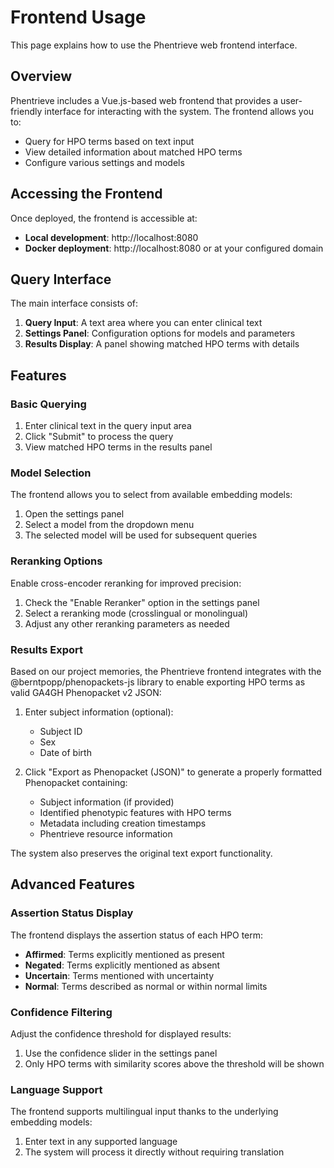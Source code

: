 # Frontend Usage

This page explains how to use the Phentrieve web frontend interface.

## Overview

Phentrieve includes a Vue.js-based web frontend that provides a user-friendly interface for interacting with the system. The frontend allows you to:

- Query for HPO terms based on text input
- View detailed information about matched HPO terms
- Configure various settings and models

## Accessing the Frontend

Once deployed, the frontend is accessible at:

- **Local development**: http://localhost:8080
- **Docker deployment**: http://localhost:8080 or at your configured domain

## Query Interface

The main interface consists of:

1. **Query Input**: A text area where you can enter clinical text
2. **Settings Panel**: Configuration options for models and parameters
3. **Results Display**: A panel showing matched HPO terms with details

## Features

### Basic Querying

1. Enter clinical text in the query input area
2. Click "Submit" to process the query
3. View matched HPO terms in the results panel

### Model Selection

The frontend allows you to select from available embedding models:

1. Open the settings panel
2. Select a model from the dropdown menu
3. The selected model will be used for subsequent queries

### Reranking Options

Enable cross-encoder reranking for improved precision:

1. Check the "Enable Reranker" option in the settings panel
2. Select a reranking mode (crosslingual or monolingual)
3. Adjust any other reranking parameters as needed

### Results Export

Based on our project memories, the Phentrieve frontend integrates with the @berntpopp/phenopackets-js library to enable exporting HPO terms as valid GA4GH Phenopacket v2 JSON:

1. Enter subject information (optional):
   - Subject ID
   - Sex
   - Date of birth

2. Click "Export as Phenopacket (JSON)" to generate a properly formatted Phenopacket containing:
   - Subject information (if provided)
   - Identified phenotypic features with HPO terms
   - Metadata including creation timestamps
   - Phentrieve resource information

The system also preserves the original text export functionality.

## Advanced Features

### Assertion Status Display

The frontend displays the assertion status of each HPO term:

- **Affirmed**: Terms explicitly mentioned as present
- **Negated**: Terms explicitly mentioned as absent
- **Uncertain**: Terms mentioned with uncertainty
- **Normal**: Terms described as normal or within normal limits

### Confidence Filtering

Adjust the confidence threshold for displayed results:

1. Use the confidence slider in the settings panel
2. Only HPO terms with similarity scores above the threshold will be shown

### Language Support

The frontend supports multilingual input thanks to the underlying embedding models:

1. Enter text in any supported language
2. The system will process it directly without requiring translation
